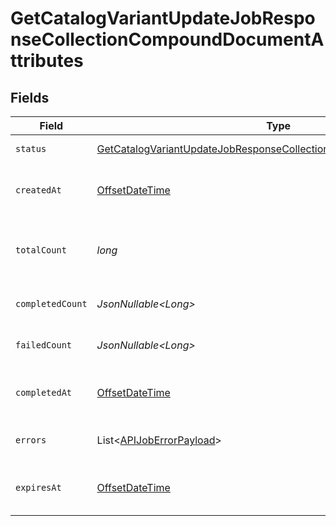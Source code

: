 # GetCatalogVariantUpdateJobResponseCollectionCompoundDocumentAttributes


## Fields

| Field                                                                                                                                                               | Type                                                                                                                                                                | Required                                                                                                                                                            | Description                                                                                                                                                         | Example                                                                                                                                                             |
| ------------------------------------------------------------------------------------------------------------------------------------------------------------------- | ------------------------------------------------------------------------------------------------------------------------------------------------------------------- | ------------------------------------------------------------------------------------------------------------------------------------------------------------------- | ------------------------------------------------------------------------------------------------------------------------------------------------------------------- | ------------------------------------------------------------------------------------------------------------------------------------------------------------------- |
| `status`                                                                                                                                                            | [GetCatalogVariantUpdateJobResponseCollectionCompoundDocumentStatus](../../models/components/GetCatalogVariantUpdateJobResponseCollectionCompoundDocumentStatus.md) | :heavy_check_mark:                                                                                                                                                  | Status of the asynchronous job.                                                                                                                                     | processing                                                                                                                                                          |
| `createdAt`                                                                                                                                                         | [OffsetDateTime](https://docs.oracle.com/javase/8/docs/api/java/time/OffsetDateTime.html)                                                                           | :heavy_check_mark:                                                                                                                                                  | The date and time the job was created in ISO 8601 format (YYYY-MM-DDTHH:MM:SS.mmmmmm).                                                                              | 2022-11-08T00:00:00+00:00                                                                                                                                           |
| `totalCount`                                                                                                                                                        | *long*                                                                                                                                                              | :heavy_check_mark:                                                                                                                                                  | The total number of operations to be processed by the job. See `completed_count` for the job's current progress.                                                    | 10                                                                                                                                                                  |
| `completedCount`                                                                                                                                                    | *JsonNullable\<Long>*                                                                                                                                               | :heavy_minus_sign:                                                                                                                                                  | The total number of operations that have been completed by the job.                                                                                                 | 9                                                                                                                                                                   |
| `failedCount`                                                                                                                                                       | *JsonNullable\<Long>*                                                                                                                                               | :heavy_minus_sign:                                                                                                                                                  | The total number of operations that have failed as part of the job.                                                                                                 | 1                                                                                                                                                                   |
| `completedAt`                                                                                                                                                       | [OffsetDateTime](https://docs.oracle.com/javase/8/docs/api/java/time/OffsetDateTime.html)                                                                           | :heavy_minus_sign:                                                                                                                                                  | Date and time the job was completed in ISO 8601 format (YYYY-MM-DDTHH:MM:SS.mmmmmm).                                                                                | 2022-11-08T00:00:00+00:00                                                                                                                                           |
| `errors`                                                                                                                                                            | List\<[APIJobErrorPayload](../../models/components/APIJobErrorPayload.md)>                                                                                          | :heavy_minus_sign:                                                                                                                                                  | Array of errors encountered during the processing of the job.                                                                                                       |                                                                                                                                                                     |
| `expiresAt`                                                                                                                                                         | [OffsetDateTime](https://docs.oracle.com/javase/8/docs/api/java/time/OffsetDateTime.html)                                                                           | :heavy_minus_sign:                                                                                                                                                  | Date and time the job expires in ISO 8601 format (YYYY-MM-DDTHH:MM:SS.mmmmmm).                                                                                      | 2022-11-08T00:00:00+00:00                                                                                                                                           |